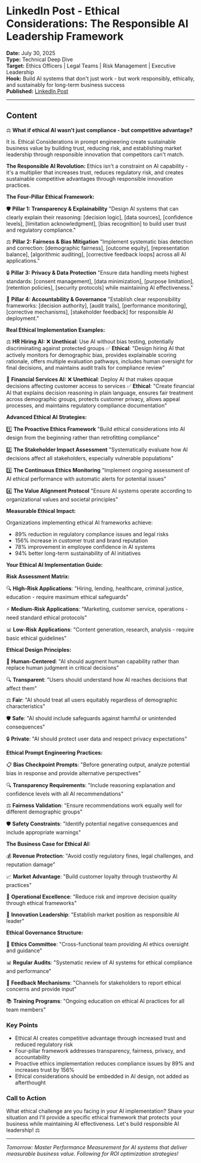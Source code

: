 # LinkedIn Post - Ethical Considerations: The Responsible AI Leadership Framework

**Date:** July 30, 2025  
**Type:** Technical Deep Dive  
**Target:** Ethics Officers | Legal Teams | Risk Management | Executive Leadership  
**Hook:** Build AI systems that don't just work - but work responsibly, ethically, and sustainably for long-term business success  
**Published:** [LinkedIn Post](URL_TO_BE_ADDED)

---

## Content

⚖️ **What if ethical AI wasn't just compliance - but competitive advantage?**

It is. Ethical Considerations in prompt engineering create sustainable business value by building trust, reducing risk, and establishing market leadership through responsible innovation that competitors can't match.

**The Responsible AI Revolution:**
Ethics isn't a constraint on AI capability - it's a multiplier that increases trust, reduces regulatory risk, and creates sustainable competitive advantages through responsible innovation practices.

**The Four-Pillar Ethical Framework:**

🛡️ **Pillar 1: Transparency & Explainability**
"Design AI systems that can clearly explain their reasoning: [decision logic], [data sources], [confidence levels], [limitation acknowledgment], [bias recognition] to build user trust and regulatory compliance."

⚖️ **Pillar 2: Fairness & Bias Mitigation**
"Implement systematic bias detection and correction: [demographic fairness], [outcome equity], [representation balance], [algorithmic auditing], [corrective feedback loops] across all AI applications."

🔒 **Pillar 3: Privacy & Data Protection**
"Ensure data handling meets highest standards: [consent management], [data minimization], [purpose limitation], [retention policies], [security protocols] while maintaining AI effectiveness."

🎯 **Pillar 4: Accountability & Governance**
"Establish clear responsibility frameworks: [decision authority], [audit trails], [performance monitoring], [corrective mechanisms], [stakeholder feedback] for responsible AI deployment."

**Real Ethical Implementation Examples:**

⚖️ **HR Hiring AI:**
❌ **Unethical**: Use AI without bias testing, potentially discriminating against protected groups
✅ **Ethical**: "Design hiring AI that actively monitors for demographic bias, provides explainable scoring rationale, offers multiple evaluation pathways, includes human oversight for final decisions, and maintains audit trails for compliance review"

🏦 **Financial Services AI:**
❌ **Unethical**: Deploy AI that makes opaque decisions affecting customer access to services
✅ **Ethical**: "Create financial AI that explains decision reasoning in plain language, ensures fair treatment across demographic groups, protects customer privacy, allows appeal processes, and maintains regulatory compliance documentation"

**Advanced Ethical AI Strategies:**

1️⃣ **The Proactive Ethics Framework**
"Build ethical considerations into AI design from the beginning rather than retrofitting compliance"

2️⃣ **The Stakeholder Impact Assessment**
"Systematically evaluate how AI decisions affect all stakeholders, especially vulnerable populations"

3️⃣ **The Continuous Ethics Monitoring**
"Implement ongoing assessment of AI ethical performance with automatic alerts for potential issues"

4️⃣ **The Value Alignment Protocol**
"Ensure AI systems operate according to organizational values and societal principles"

**Measurable Ethical Impact:**

Organizations implementing ethical AI frameworks achieve:

- 89% reduction in regulatory compliance issues and legal risks
- 156% increase in customer trust and brand reputation
- 78% improvement in employee confidence in AI systems
- 94% better long-term sustainability of AI initiatives

**Your Ethical AI Implementation Guide:**

**Risk Assessment Matrix:**

🔍 **High-Risk Applications**: "Hiring, lending, healthcare, criminal justice, education - require maximum ethical safeguards"

⚡ **Medium-Risk Applications**: "Marketing, customer service, operations - need standard ethical protocols"

📊 **Low-Risk Applications**: "Content generation, research, analysis - require basic ethical guidelines"

**Ethical Design Principles:**

🎯 **Human-Centered**: "AI should augment human capability rather than replace human judgment in critical decisions"

🔍 **Transparent**: "Users should understand how AI reaches decisions that affect them"

⚖️ **Fair**: "AI should treat all users equitably regardless of demographic characteristics"

🛡️ **Safe**: "AI should include safeguards against harmful or unintended consequences"

🔒 **Private**: "AI should protect user data and respect privacy expectations"

**Ethical Prompt Engineering Practices:**

📋 **Bias Checkpoint Prompts**: "Before generating output, analyze potential bias in response and provide alternative perspectives"

🔍 **Transparency Requirements**: "Include reasoning explanation and confidence levels with all AI recommendations"

⚖️ **Fairness Validation**: "Ensure recommendations work equally well for different demographic groups"

🛡️ **Safety Constraints**: "Identify potential negative consequences and include appropriate warnings"

**The Business Case for Ethical AI:**

💰 **Revenue Protection**: "Avoid costly regulatory fines, legal challenges, and reputation damage"

📈 **Market Advantage**: "Build customer loyalty through trustworthy AI practices"

🎯 **Operational Excellence**: "Reduce risk and improve decision quality through ethical frameworks"

🚀 **Innovation Leadership**: "Establish market position as responsible AI leader"

**Ethical Governance Structure:**

👥 **Ethics Committee**: "Cross-functional team providing AI ethics oversight and guidance"

📊 **Regular Audits**: "Systematic review of AI systems for ethical compliance and performance"

🔄 **Feedback Mechanisms**: "Channels for stakeholders to report ethical concerns and provide input"

📚 **Training Programs**: "Ongoing education on ethical AI practices for all team members"

### Key Points

- Ethical AI creates competitive advantage through increased trust and reduced regulatory risk
- Four-pillar framework addresses transparency, fairness, privacy, and accountability
- Proactive ethics implementation reduces compliance issues by 89% and increases trust by 156%
- Ethical considerations should be embedded in AI design, not added as afterthought

### Call to Action

What ethical challenge are you facing in your AI implementation? Share your situation and I'll provide a specific ethical framework that protects your business while maintaining AI effectiveness. Let's build responsible AI leadership! ⚖️

---

*Tomorrow: Master Performance Measurement for AI systems that deliver measurable business value. Following for ROI optimization strategies!*
